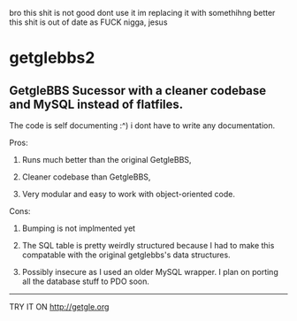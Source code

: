 bro this shit is   not good dont use it  im replacing it with somethihng better this shit is out of date as FUCK nigga, jesus


# getglebbs2
GetgleBBS Sucessor with a cleaner codebase and MySQL instead of flatfiles.
--------------------------------------------------------------------------
The code is self documenting :^) i dont have to write any documentation.

Pros:

1. Runs much better than the original GetgleBBS,

2. Cleaner codebase than GetgleBBS,

3. Very modular and easy to work with object-oriented code.

Cons:

1. Bumping is not implmented yet

2. The SQL table is pretty weirdly structured because I had to make this compatable with the original getglebbs's data structures.

3. Possibly insecure as I used an older MySQL wrapper.  I plan on porting all the database stuff to PDO soon.
---
TRY IT ON http://getgle.org
